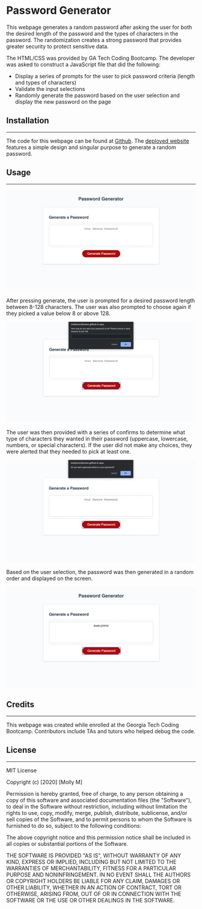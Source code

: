 # Password Generator

This webpage generates a random password after asking the user for both the desired length of the password and the types of characters in the password. The randomization creates a strong password that provides greater security to protect sensitive data. 

The HTML/CSS was provided by GA Tech Coding Bootcamp. The developer was asked to construct a JavaScript file that did the following:

* Display a series of prompts for the user to pick password criteria (length and types of characters)
* Validate the input selections
* Randomly generate the password based on the user selection and display the new password on the page

## Installation

---
The code for this webpage can be found at [Github](https://github.com/mollymccollumwx/password-generator). The [deployed website](https://mollymccollumwx.github.io/password-generator/) features a simple design and singular purpose to generate a random password. 

## Usage

---
![homepage](./images/homepage.png)

After pressing generate, the user is prompted for a desired password length between 8-128 characters. The user was also prompted to choose again if they picked a value below 8 or above 128.

![User is prompted to choose the password length](./images/lengthprompt.png)

The user was then provided with a series of confirms to determine what type of characters they wanted in their password (uppercase, lowercase, numbers, or special characters). If the user did not make any choices, they were alerted that they needed to pick at least one. 

![User is prompted to pick character types](./images/characterprompt.png)


Based on the user selection, the password was then generated in a random order and displayed on the screen. 

![A randomly generated password displays on screen](./images/password.png)

## Credits

---
This webpage was created while enrolled at the Georgia Tech Coding Bootcamp. Contributors include TAs and tutors who helped debug the code. 

## License

---

MIT License

Copyright (c) [2020] [Molly M]

Permission is hereby granted, free of charge, to any person obtaining a copy
of this software and associated documentation files (the "Software"), to deal
in the Software without restriction, including without limitation the rights
to use, copy, modify, merge, publish, distribute, sublicense, and/or sell
copies of the Software, and to permit persons to whom the Software is
furnished to do so, subject to the following conditions:

The above copyright notice and this permission notice shall be included in all
copies or substantial portions of the Software.

THE SOFTWARE IS PROVIDED "AS IS", WITHOUT WARRANTY OF ANY KIND, EXPRESS OR
IMPLIED, INCLUDING BUT NOT LIMITED TO THE WARRANTIES OF MERCHANTABILITY,
FITNESS FOR A PARTICULAR PURPOSE AND NONINFRINGEMENT. IN NO EVENT SHALL THE
AUTHORS OR COPYRIGHT HOLDERS BE LIABLE FOR ANY CLAIM, DAMAGES OR OTHER
LIABILITY, WHETHER IN AN ACTION OF CONTRACT, TORT OR OTHERWISE, ARISING FROM,
OUT OF OR IN CONNECTION WITH THE SOFTWARE OR THE USE OR OTHER DEALINGS IN THE
SOFTWARE.